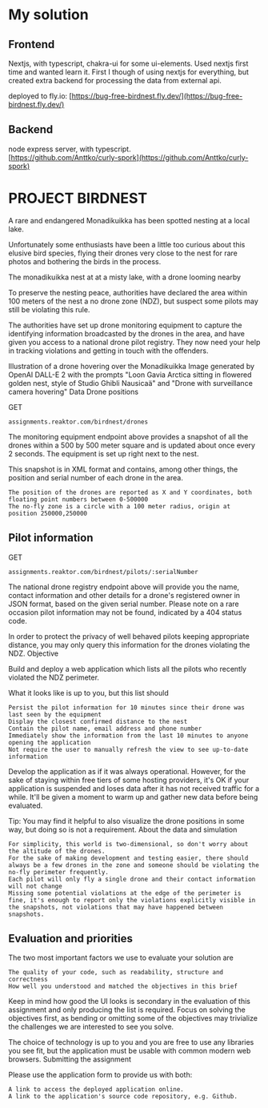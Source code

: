 # My solution
## Frontend

Nextjs, with typescript, chakra-ui for some ui-elements. Used nextjs first time and wanted learn it. First I though of using nextjs for everything, but created extra backend for processing the data from external api. 

deployed to fly.io: 
[https://bug-free-birdnest.fly.dev/](https://bug-free-birdnest.fly.dev/)


## Backend
node express server, with typescript.  
[https://github.com/Anttko/curly-spork](https://github.com/Anttko/curly-spork)

# PROJECT BIRDNEST

A rare and endangered Monadikuikka has been spotted nesting at a local lake.

Unfortunately some enthusiasts have been a little too curious about this elusive bird species, flying their drones very close to the nest for rare photos and bothering the birds in the process.

The monadikuikka nest at at a misty lake, with a drone looming nearby

To preserve the nesting peace, authorities have declared the area within 100 meters of the nest a no drone zone (NDZ), but suspect some pilots may still be violating this rule.

The authorities have set up drone monitoring equipment to capture the identifying information broadcasted by the drones in the area, and have given you access to a national drone pilot registry. They now need your help in tracking violations and getting in touch with the offenders.

Illustration of a drone hovering over the Monadikuikka
Image generated by OpenAI DALL-E 2 with the prompts "Loon Gavia Arctica sitting in flowered golden nest, style of Studio Ghibli Nausicaä" and "Drone with surveillance camera hovering"
Data
Drone positions

GET 
    
    assignments.reaktor.com/birdnest/drones

The monitoring equipment endpoint above provides a snapshot of all the drones within a 500 by 500 meter square and is updated about once every 2 seconds. The equipment is set up right next to the nest.

This snapshot is in XML format and contains, among other things, the position and serial number of each drone in the area.

    The position of the drones are reported as X and Y coordinates, both floating point numbers between 0-500000
    The no-fly zone is a circle with a 100 meter radius, origin at position 250000,250000

## Pilot information  

GET     
    
    assignments.reaktor.com/birdnest/pilots/:serialNumber

The national drone registry endpoint above will provide you the name, contact information and other details for a drone's registered owner in JSON format, based on the given serial number. Please note on a rare occasion pilot information may not be found, indicated by a 404 status code.

In order to protect the privacy of well behaved pilots keeping appropriate distance, you may only query this information for the drones violating the NDZ.
Objective

Build and deploy a web application which lists all the pilots who recently violated the NDZ perimeter.

What it looks like is up to you, but this list should

    Persist the pilot information for 10 minutes since their drone was last seen by the equipment
    Display the closest confirmed distance to the nest
    Contain the pilot name, email address and phone number
    Immediately show the information from the last 10 minutes to anyone opening the application
    Not require the user to manually refresh the view to see up-to-date information

Develop the application as if it was always operational. However, for the sake of staying within free tiers of some hosting providers, it's OK if your application is suspended and loses data after it has not received traffic for a while. It'll be given a moment to warm up and gather new data before being evaluated.

Tip: You may find it helpful to also visualize the drone positions in some way, but doing so is not a requirement.
About the data and simulation

    For simplicity, this world is two-dimensional, so don't worry about the altitude of the drones.
    For the sake of making development and testing easier, there should always be a few drones in the zone and someone should be violating the no-fly perimeter frequently.
    Each pilot will only fly a single drone and their contact information will not change
    Missing some potential violations at the edge of the perimeter is fine, it's enough to report only the violations explicitly visible in the snapshots, not violations that may have happened between snapshots.

## Evaluation and priorities

The two most important factors we use to evaluate your solution are

    The quality of your code, such as readability, structure and correctness
    How well you understood and matched the objectives in this brief

Keep in mind how good the UI looks is secondary in the evaluation of this assignment and only producing the list is required. Focus on solving the objectives first, as bending or omitting some of the objectives may trivialize the challenges we are interested to see you solve.

The choice of technology is up to you and you are free to use any libraries you see fit, but the application must be usable with common modern web browsers.
Submitting the assignment

Please use the application form to provide us with both:

    A link to access the deployed application online.
    A link to the application's source code repository, e.g. Github.

